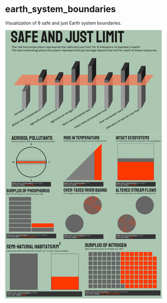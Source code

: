 # earth_system_boundaries
 Visualization of 8 safe and just Earth system boundaries.

![earth system boundaries](https://github.com/ivabrunec/earth_system_boundaries/blob/main/earth_health.png?raw=true)
